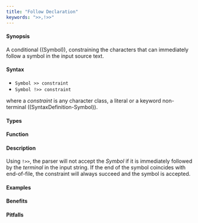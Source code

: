 ```yaml
---
title: "Follow Declaration"
keywords: ">>,!>>"
---
```


#### Synopsis

A conditional ((Symbol)), constraining the characters that can immediately follow a symbol in the input source text.

#### Syntax

*  `Symbol >> constraint` 
*  `Symbol !>> constraint`


where a _constraint_ is any character class, a literal or a keyword non-terminal ((SyntaxDefinition-Symbol)).

#### Types

#### Function

#### Description

Using `!>>`, the parser will not accept the _Symbol_ if it is immediately followed by the _terminal_ in the input string. If the end of the symbol coincides with end-of-file, the constraint will always succeed and the symbol is accepted.

#### Examples

#### Benefits

#### Pitfalls

